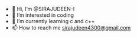 - 👋 Hi, I’m @SIRAJUDEEN-I
- 👀 I’m interested in coding
- 🌱 I’m currently learning c and c++
- 📫 How to reach me sirajudeen4300@gmail.com

<!---
SIRAJUDEEN-I/SIRAJUDEEN-I is a ✨ special ✨ repository because its `README.md` (this file) appears on your GitHub profile.
You can click the Preview link to take a look at your changes.
--->
